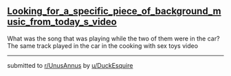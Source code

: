 ## [Looking_for_a_specific_piece_of_background_music_from_today_s_video](https://www.reddit.com/r/UnusAnnus/comments/jrwb3s/looking_for_a_specific_piece_of_background_music/)
What was the song that was playing while the two of them were in the car? The same track played in the car in the cooking with sex toys video

---

submitted to [r/UnusAnnus](https://www.reddit.com/r/UnusAnnus) by [u/DuckEsquire](https://www.reddit.com/user/DuckEsquire)
